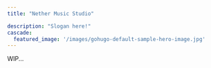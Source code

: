 ```yaml
---
title: "Nether Music Studio"

description: "Slogan here!"
cascade:
  featured_image: '/images/gohugo-default-sample-hero-image.jpg'
---
```


WIP...
